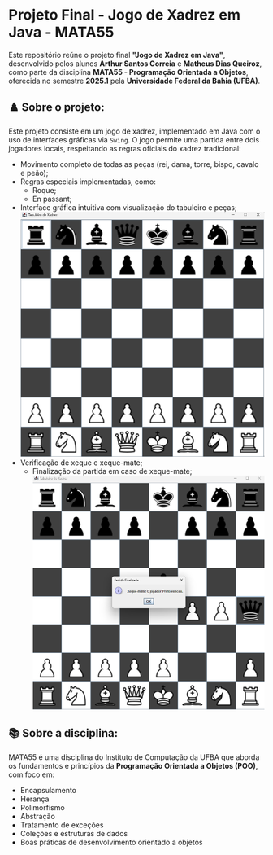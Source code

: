 # Projeto Final - Jogo de Xadrez em Java - MATA55

Este repositório reúne o projeto final **"Jogo de Xadrez em Java"**, desenvolvido pelos alunos **Arthur Santos Correia** e **Matheus Dias Queiroz**, como parte da disciplina **MATA55 - Programação Orientada a Objetos**, oferecida no semestre **2025.1** pela **Universidade Federal da Bahia (UFBA)**.


## ♟️ Sobre o projeto:

Este projeto consiste em um jogo de xadrez, implementado em Java com o uso de interfaces gráficas via `Swing`. O jogo permite uma partida entre dois jogadores locais, respeitando as regras oficiais do xadrez tradicional:

- Movimento completo de todas as peças (rei, dama, torre, bispo, cavalo e peão);
- Regras especiais implementadas, como:
  - Roque;
  - En passant;
- Interface gráfica intuitiva com visualização do tabuleiro e peças;
![Tela do Tabuleiro](inicio.png)
- Verificação de xeque e xeque-mate;
  - Finalização da partida em caso de xeque-mate;
![Tela do Xeque-Mate](xequemate.png)

## 📚 Sobre a disciplina:

MATA55 é uma disciplina do Instituto de Computação da UFBA que aborda os fundamentos e princípios da **Programação Orientada a Objetos (POO)**, com foco em:

- Encapsulamento  
- Herança  
- Polimorfismo  
- Abstração  
- Tratamento de exceções  
- Coleções e estruturas de dados  
- Boas práticas de desenvolvimento orientado a objetos

